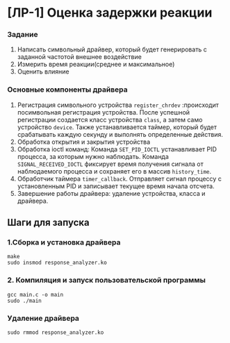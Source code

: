 
# [ЛР-1] Оценка задержки реакции

### Задание
1. Написать символьный драйвер, который будет генерировать с заданной частотой внешнее воздействие
2. Измерить время реакции(среднее и максимальное)
3. Оценить влияние

### Основные компоненты драйвера
1. Регистрация символьного устройства
```register_chrdev``` :происходит посимвольная регистрация устройства.
После успешной регистрации создается класс устройства ```class```, а затем само устройство ```device```. Также устанавливается таймер, который будет срабатывать каждую секунду и выполнять определенные действия.
2. Обработка открытия и закрытия устройства
3. Обработка ioctl команд:
Команда ```SET_PID_IOCTL``` устанавливает PID процесса, за которым нужно наблюдать.
Команда ```SIGNAL_RECEIVED_IOCTL``` фиксирует время получения сигнала от наблюдаемого процесса и сохраняет его в массив ```history_time```.
4. Обработчик таймера ```timer_callback```. Отправляет сигнал процессу с установленным PID и записывает текущее время начала отсчета.
5. Завершение работы драйвера: удаление устройства, класса и драйвера.

## Шаги для запуска
### 1.Сборка и установка драйвера
```
make
sudo insmod response_analyzer.ko
```
### 2. Компиляция и запуск пользовательской программы
```
gcc main.c -o main
sudo ./main
```
### Удаление драйвера
```
sudo rmmod response_analyzer.ko
```
